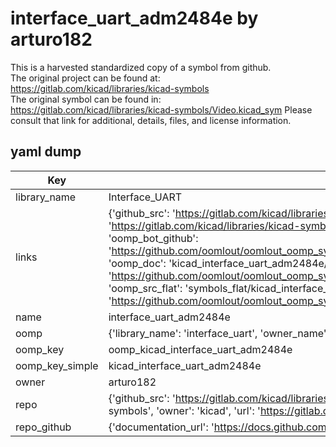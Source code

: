 # interface_uart_adm2484e by arturo182  
This is a harvested standardized copy of a symbol from github.  
The original project can be found at:  
https://gitlab.com/kicad/libraries/kicad-symbols  
The original symbol can be found in:
https://gitlab.com/kicad/libraries/kicad-symbols/Video.kicad_sym
Please consult that link for additional, details, files, and license information.  
## yaml dump  
| Key | Value |  
| --- | --- |  
| library_name | Interface_UART |  
| links | {'github_src': 'https://gitlab.com/kicad/libraries/kicad-symbols/Video.kicad_sym', 'github_src_repo': 'https://gitlab.com/kicad/libraries/kicad-symbols', 'oomp_bot': 'kicad_interface_uart_adm2484e/working', 'oomp_bot_github': 'https://github.com/oomlout/oomlout_oomp_symbol_bot/tree/main/kicad_interface_uart_adm2484e/working', 'oomp_doc': 'kicad_interface_uart_adm2484e/working', 'oomp_doc_github': 'https://github.com/oomlout/oomlout_oomp_symbol_doc/tree/main/kicad_interface_uart_adm2484e/working', 'oomp_src_flat': 'symbols_flat/kicad_interface_uart_adm2484e/working', 'oomp_src_flat_github': 'https://github.com/oomlout/oomlout_oomp_symbol_src/tree/main/kicad_interface_uart_adm2484e/working'} |  
| name | interface_uart_adm2484e |  
| oomp | {'library_name': 'interface_uart', 'owner_name': 'kicad', 'symbol_name': 'interface_uart_adm2484e'} |  
| oomp_key | oomp_kicad_interface_uart_adm2484e |  
| oomp_key_simple | kicad_interface_uart_adm2484e |  
| owner | arturo182 |  
| repo | {'github_src': 'https://gitlab.com/kicad/libraries/kicad-symbols/Video.kicad_sym', 'name': 'libraries/kicad-symbols', 'owner': 'kicad', 'url': 'https://gitlab.com/kicad/libraries/kicad-symbols'} |  
| repo_github | {'documentation_url': 'https://docs.github.com/rest/repos/repos#get-a-repository', 'message': 'Not Found'} |  

